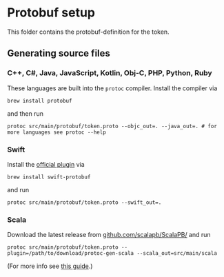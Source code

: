 # Protobuf setup

This folder contains the protobuf-definition for the token.

## Generating source files

### C++, C#, Java, JavaScript, Kotlin, Obj-C, PHP, Python, Ruby

These languages are built into the `protoc` compiler. Install the compiler via

```shell
brew install protobuf
```

and then run

```shell
protoc src/main/protobuf/token.proto --objc_out=. --java_out=. # for more languages see protoc --help
```

### Swift

Install the [official plugin](https://github.com/apple/swift-protobuf) via

```shell
brew install swift-protobuf
```

and run

```shell
protoc src/main/protobuf/token.proto --swift_out=.
```

### Scala

Download the latest release from [github.com/scalapb/ScalaPB/](https://github.com/scalapb/ScalaPB/releases) and run

```shell
protoc src/main/protobuf/token.proto --plugin=/path/to/download/protoc-gen-scala --scala_out=src/main/scala
```

(For more info see [this guide](https://scalapb.github.io/docs/scalapbc/#using-scalapb-as-a-proper-protoc-plugin).)
